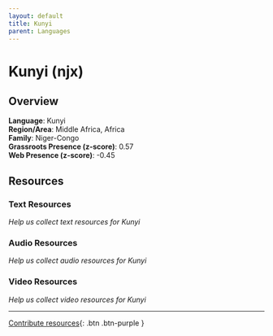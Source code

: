 ```yaml
---
layout: default
title: Kunyi
parent: Languages
---
```


# Kunyi (njx)

## Overview

**Language**: Kunyi  
**Region/Area**: Middle Africa, Africa  
**Family**: Niger-Congo  
**Grassroots Presence (z-score)**: 0.57  
**Web Presence (z-score)**: -0.45  

## Resources

### Text Resources
*Help us collect text resources for Kunyi*

### Audio Resources
*Help us collect audio resources for Kunyi*

### Video Resources
*Help us collect video resources for Kunyi*

---

[Contribute resources](https://forms.office.com/e/1SfLJx3u1r){: .btn .btn-purple }
